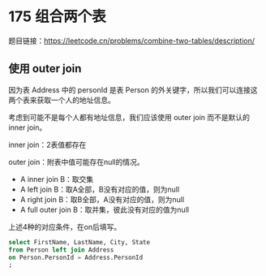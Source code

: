 # 175 组合两个表

题目链接：<https://leetcode.cn/problems/combine-two-tables/description/>

## 使用 outer join

因为表 Address 中的 personId 是表 Person 的外关键字，所以我们可以连接这两个表来获取一个人的地址信息。

考虑到可能不是每个人都有地址信息，我们应该使用 outer join 而不是默认的 inner join。

inner join：2表值都存在

outer join：附表中值可能存在null的情况。

- A inner join B：取交集
- A left join B：取A全部，B没有对应的值，则为null
- A right join B：取B全部，A没有对应的值，则为null
- A full outer join B：取并集，彼此没有对应的值为null

上述4种的对应条件，在on后填写。

```sql
select FirstName, LastName, City, State
from Person left join Address
on Person.PersonId = Address.PersonId
;
```
